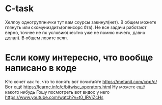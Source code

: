 # C-task
Хеллоу одногруппнички тут вам соурсы закинул(нет). В общем можете глянуть или скомуниздить(опенсорс бтв).
Не все задачи работают верно, точнее не по условию(честно уже не помню ничего, давно делал).
В общем ловите хелп.

# Если кому интересно, что вообще написано в коде
Кто хочет как то, что то понять вот почитайте https://metanit.com/cpp/c/
Вот ещё https://learnc.info/c/bitwise_operators.html
Ну можете ещё какого нибудь Гошу посмотреть вот видос у него https://www.youtube.com/watch?v=t0_IRViZcHs

